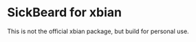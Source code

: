 SickBeard for xbian
===================

This is not the official xbian package, but build for personal use. 
